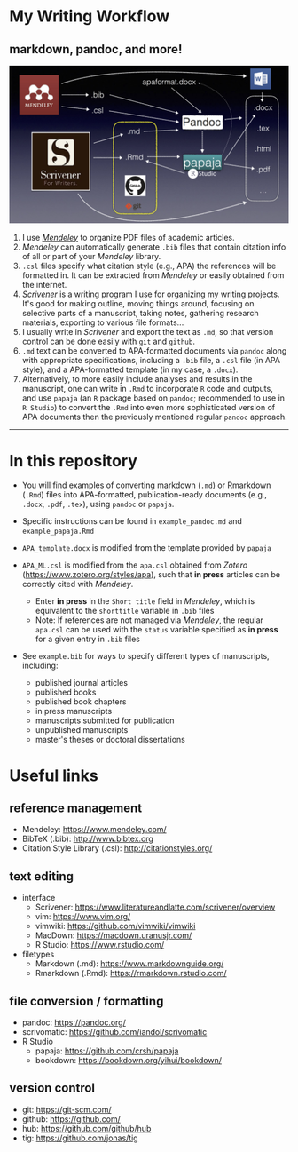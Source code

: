 # My Writing Workflow
## markdown, pandoc, and more!
![](./workflow.png)
1. I use [_Mendeley_](https://www.mendeley.com/) to organize PDF files of academic articles.
2. _Mendeley_ can automatically generate `.bib` files that contain citation info of all or part of your _Mendeley_ library.
3.  `.csl` files specify what citation style (e.g., APA) the references will be formatted in. It can be extracted from _Mendeley_ or easily obtained from the internet.
4. [_Scrivener_](https://www.literatureandlatte.com/scrivener/overview) is a writing program I use for organizing my writing projects. It's good for making outline, moving things around, focusing on selective parts of a manuscript, taking notes, gathering research materials, exporting to various file formats...
5. I usually write in _Scrivener_ and export the text as `.md`, so that version control can be done easily with `git` and `github`.
6. `.md` text can be converted to APA-formatted documents via `pandoc` along with appropriate specifications, including a `.bib` file, a `.csl` file (in APA style), and a APA-formatted template (in my case, a `.docx`).
7. Alternatively, to more easily include analyses and results in the manuscript, one can write in `.Rmd` to incorporate `R` code and outputs, and use `papaja` (an `R` package based on `pandoc`; recommended to use in `R Studio`) to convert the `.Rmd` into even more sophisticated version of APA documents then the previously mentioned regular `pandoc` approach.

----

# In this repository
* You will find examples of converting markdown (`.md`) or Rmarkdown (`.Rmd`) files into APA-formatted, publication-ready documents (e.g., `.docx`, `.pdf`, `.tex`), using `pandoc` or `papaja`.

* Specific instructions can be found in `example_pandoc.md` and `example_papaja.Rmd`

* `APA_template.docx` is modified from the template provided by `papaja`

* `APA_ML.csl` is modified from the `apa.csl` obtained from _Zotero_ (https://www.zotero.org/styles/apa), such that **in press** articles can be correctly cited with _Mendeley_.
	* Enter **in press** in the `Short title` field in _Mendeley_, which is equivalent to the `shorttitle` variable in `.bib` files
	* Note: If references are not managed via _Mendeley_, the regular `apa.csl` can be used with the `status` variable specified as **in press** for a given entry in `.bib` files

* See `example.bib` for ways to specify different types of manuscripts, including:
	* published journal articles
	* published books
	* published book chapters
	* in press manuscripts
	* manuscripts submitted for publication
	* unpublished manuscripts
	* master's theses or doctoral dissertations

# Useful links
## reference management
* Mendeley: https://www.mendeley.com/
* BibTeX (.bib): http://www.bibtex.org
* Citation Style Library (.csl): http://citationstyles.org/

## text editing
* interface
	* Scrivener: https://www.literatureandlatte.com/scrivener/overview  
	* vim: https://www.vim.org/
	* vimwiki: https://github.com/vimwiki/vimwiki
	* MacDown: https://macdown.uranusjr.com/
	* R Studio: https://www.rstudio.com/
* filetypes
	* Markdown (.md): https://www.markdownguide.org/ 
	* Rmarkdown (.Rmd): https://rmarkdown.rstudio.com/ 

## file conversion / formatting
* pandoc: https://pandoc.org/ 
* scrivomatic: https://github.com/iandol/scrivomatic
* R Studio
	* papaja: https://github.com/crsh/papaja 
	* bookdown: https://bookdown.org/yihui/bookdown/

## version control
* git: https://git-scm.com/ 
* github: https://github.com/
* hub: https://github.com/github/hub
* tig: https://github.com/jonas/tig
